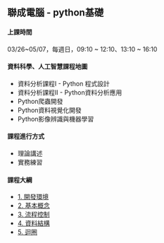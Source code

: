 ## 聯成電腦 - python基礎

#### 上課時間

03/26~05/07，每週日，09:10 ~ 12:10、13:10 ~ 16:10

#### 資料科學、人工智慧課程地圖

- 資料分析課程I - Python 程式設計
- 資料分析課程II - Python資料分析應用
- Python爬蟲開發
- Python資料視覺化開發
- Python影像辨識與機器學習

#### 課程進行方式

- 理論講述
- 實務練習

#### 課程大綱

- [1. 開發環境](https://mirdex.github.io/pythonI_20220325/1.%20environment.slides.html)
- [2. 基本概念](https://mirdex.github.io/pythonI_20220325/2.%20basic%20concept.slides.html)
- [3. 流程控制](https://mirdex.github.io/pythonI_20220325/3.%20流程控制(Q).slides.html)
- [4. 資料結構](https://mirdex.github.io/pythonI_20220325/4.%20資料結構_Q.slides.html)
- [5. 迴圈](https://mirdex.github.io/pythonI_20220325/5.%20迴圈_Q.slides.html)

